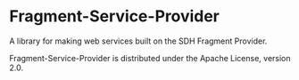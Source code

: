 Fragment-Service-Provider
======================

A library for making web services built on the SDH Fragment Provider.

Fragment-Service-Provider is distributed under the Apache License, version 2.0.
